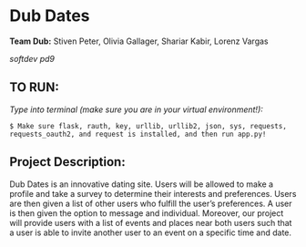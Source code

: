 # Dub Dates
**Team Dub:** Stiven Peter, Olivia Gallager, Shariar Kabir, Lorenz Vargas

*softdev pd9*
## TO RUN:

*Type into terminal (make sure you are in your virtual environment!):*
```
$ Make sure flask, rauth, key, urllib, urllib2, json, sys, requests, requests_oauth2, and request is installed, and then run app.py!
```
## Project Description:
Dub Dates is an innovative dating site. Users will be allowed to make a profile and take a survey to determine their interests and preferences. Users are then given a list of other users who fulfill the user’s preferences. A user is then given the option to message and individual. Moreover, our project will provide users with a list of events and places near both users such that a user is able to invite another user to an event on a specific time and date. 
